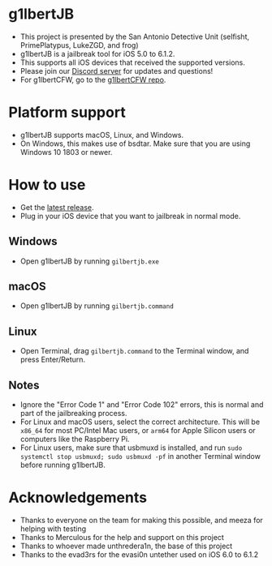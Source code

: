 # g1lbertJB
- This project is presented by the San Antonio Detective Unit (selfisht, PrimePlatypus, LukeZGD, and frog)
- g1lbertJB is a jailbreak tool for iOS 5.0 to 6.1.2.
- This supports all iOS devices that received the supported versions.
- Please join our [Discord server](https://discord.gg/kWmGBSUhyW) for updates and questions!
- For g1lbertCFW, go to the [g1lbertCFW repo](https://github.com/eatingurtoes/g1lbertCFW/).

# Platform support
- g1lbertJB supports macOS, Linux, and Windows.
- On Windows, this makes use of bsdtar. Make sure that you are using Windows 10 1803 or newer.

# How to use
- Get the [latest release](https://github.com/g1lbertJB/g1lbertJB/releases/latest).
- Plug in your iOS device that you want to jailbreak in normal mode.

## Windows

- Open g1lbertJB by running `gilbertjb.exe`


## macOS

- Open g1lbertJB by running `gilbertjb.command`

## Linux

- Open Terminal, drag `gilbertjb.command` to the Terminal window, and press Enter/Return.

## Notes

- Ignore the "Error Code 1" and "Error Code 102" errors, this is normal and part of the jailbreaking process.
- For Linux and macOS users, select the correct architecture. This will be `x86_64` for most PC/Intel Mac users, or `arm64` for Apple Silicon users or computers like the Raspberry Pi.
- For Linux users, make sure that usbmuxd is installed, and run `sudo systemctl stop usbmuxd; sudo usbmuxd -pf` in another Terminal window before running g1lbertJB.

# Acknowledgements
- Thanks to everyone on the team for making this possible, and meeza for helping with testing
- Thanks to Merculous for the help and support on this project
- Thanks to whoever made unthredera1n, the base of this project
- Thanks to the evad3rs for the evasi0n untether used on iOS 6.0 to 6.1.2
